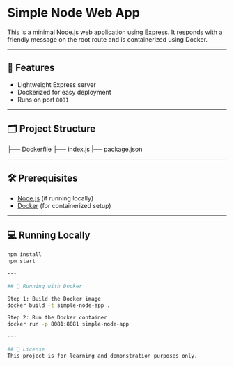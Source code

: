 # Simple Node Web App

This is a minimal Node.js web application using Express. It responds with a friendly message on the root route and is containerized using Docker.

---

## 🚀 Features

- Lightweight Express server
- Dockerized for easy deployment
- Runs on port `8081`

---

## 🗂 Project Structure
 ├── Dockerfile
 ├── index.js
 |── package.json


---

## 🛠 Prerequisites

- [Node.js](https://nodejs.org/) (if running locally)
- [Docker](https://www.docker.com/) (for containerized setup)

---

## 💻 Running Locally

```bash
npm install
npm start

---

## 🐳 Running with Docker

Step 1: Build the Docker image
docker build -t simple-node-app .

Step 2: Run the Docker container
docker run -p 8081:8081 simple-node-app

---

## 📄 License
This project is for learning and demonstration purposes only.
